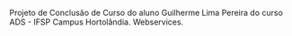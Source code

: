 Projeto de Conclusão de Curso do aluno Guilherme Lima Pereira do curso ADS - IFSP Campus Hortolândia.
Webservices.